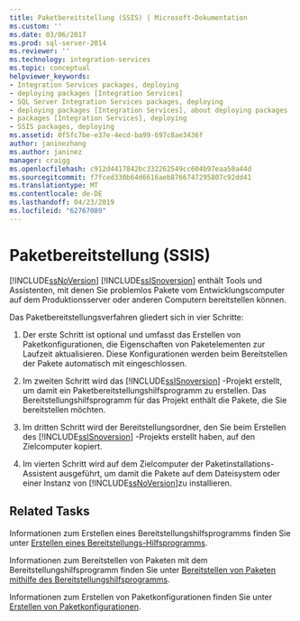 ```yaml
---
title: Paketbereitstellung (SSIS) | Microsoft-Dokumentation
ms.custom: ''
ms.date: 03/06/2017
ms.prod: sql-server-2014
ms.reviewer: ''
ms.technology: integration-services
ms.topic: conceptual
helpviewer_keywords:
- Integration Services packages, deploying
- deploying packages [Integration Services]
- SQL Server Integration Services packages, deploying
- deploying packages [Integration Services], about deploying packages
- packages [Integration Services], deploying
- SSIS packages, deploying
ms.assetid: 0f5fc7be-e37e-4ecd-ba99-697c8ae3436f
author: janinezhang
ms.author: janinez
manager: craigg
ms.openlocfilehash: c912d4417842bc332262549cc604b97eaa50a44d
ms.sourcegitcommit: f7fced330b64d6616aeb8766747295807c92dd41
ms.translationtype: MT
ms.contentlocale: de-DE
ms.lasthandoff: 04/23/2019
ms.locfileid: "62767089"
---
```

# <a name="package-deployment-ssis"></a>Paketbereitstellung (SSIS)
  [!INCLUDE[ssNoVersion](../../includes/ssnoversion-md.md)] [!INCLUDE[ssISnoversion](../../includes/ssisnoversion-md.md)] enthält Tools und Assistenten, mit denen Sie problemlos Pakete vom Entwicklungscomputer auf dem Produktionsserver oder anderen Computern bereitstellen können.  
  
 Das Paketbereitstellungsverfahren gliedert sich in vier Schritte:  
  
1.  Der erste Schritt ist optional und umfasst das Erstellen von Paketkonfigurationen, die Eigenschaften von Paketelementen zur Laufzeit aktualisieren. Diese Konfigurationen werden beim Bereitstellen der Pakete automatisch mit eingeschlossen.  
  
2.  Im zweiten Schritt wird das [!INCLUDE[ssISnoversion](../../includes/ssisnoversion-md.md)] -Projekt erstellt, um damit ein Paketbereitstellungshilfsprogramm zu erstellen. Das Bereitstellungshilfsprogramm für das Projekt enthält die Pakete, die Sie bereitstellen möchten.  
  
3.  Im dritten Schritt wird der Bereitstellungsordner, den Sie beim Erstellen des [!INCLUDE[ssISnoversion](../../includes/ssisnoversion-md.md)] -Projekts erstellt haben, auf den Zielcomputer kopiert.  
  
4.  Im vierten Schritt wird auf dem Zielcomputer der Paketinstallations-Assistent ausgeführt, um damit die Pakete auf dem Dateisystem oder einer Instanz von [!INCLUDE[ssNoVersion](../../includes/ssnoversion-md.md)]zu installieren.  
  
## <a name="related-tasks"></a>Related Tasks  
 Informationen zum Erstellen eines Bereitstellungshilfsprogramms finden Sie unter [Erstellen eines Bereitstellungs-Hilfsprogramms](../create-a-deployment-utility.md).  
  
 Informationen zum Bereitstellen von Paketen mit dem Bereitstellungshilfsprogramm finden Sie unter [Bereitstellen von Paketen mithilfe des Bereitstellungshilfsprogramms](../deploy-packages-by-using-the-deployment-utility.md).  
  
 Informationen zum Erstellen von Paketkonfigurationen finden Sie unter [Erstellen von Paketkonfigurationen](../create-package-configurations.md).  
  
  
